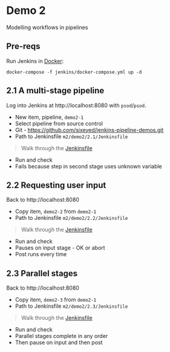 # Demo 2

Modelling workflows in pipelines

## Pre-reqs

Run Jenkins in [Docker](https://www.docker.com/products/docker-desktop):

```
docker-compose -f jenkins/docker-compose.yml up -d
```

## 2.1 A multi-stage pipeline

Log into Jenkins at http://localhost:8080 with `psod`/`psod`.

- New item, pipeline, `demo2-1`
- Select pipeline from source control
- Git - https://github.com/sixeyed/jenkins-pipeline-demos.git
- Path to Jenkinsfile `m2/demo2/2.1/Jenkinsfile`

> Walk through the [Jenkinsfile](2.1/Jenkinsfile)

- Run and check 
- Fails because step in second stage uses unknown variable

## 2.2 Requesting user input

Back to http://localhost:8080

- Copy item, `demo2-2` from `demo2-1`
- Path to Jenkinsfile `m2/demo2/2.2/Jenkinsfile`

> Walk through the [Jenkinsfile](2.2/Jenkinsfile)

- Run and check
- Pauses on input stage - OK or abort
- Post runs every time

## 2.3 Parallel stages

Back to http://localhost:8080

- Copy item, `demo2-3` from `demo2-1`
- Path to Jenkinsfile `m2/demo2/2.3/Jenkinsfile`

> Walk through the [Jenkinsfile](2.3/Jenkinsfile)

- Run and check
- Parallel stages complete in any order
- Then pause on input and then post
